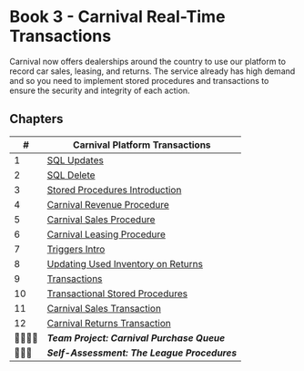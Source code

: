 # Book 3 - Carnival Real-Time Transactions

Carnival now offers dealerships around the country to use our platform to record car sales, leasing, and returns. The service already has high demand and so you need to implement stored procedures and transactions to ensure the security and integrity of each action.

## Chapters

| #  | Carnival Platform Transactions |
|--|--|
| 1 | [SQL Updates](./chapters/SQL_UPDATE.md) |
| 2 | [SQL Delete](./chapters/SQL_DELETE.md) |
| 3 | [Stored Procedures Introduction](./chapters/STORED_PROCEDURES.md) |
| 4 | [Carnival Revenue Procedure](./chapters/REVENUE_PROC.md) |
| 5 | [Carnival Sales Procedure](./chapters/SALES_PROC.md) |
| 6 | [Carnival Leasing Procedure](./chapters/LEASE_PROC.md) |
| 7 | [Triggers Intro](./chapters/TRIGGERS.md) |
| 8 | [Updating Used Inventory on Returns](./chapters/INVENTORY_TRIGGER.md) |
| 9 | [Transactions](./chapters/TRANSACTIONS.md) |
| 10 | [Transactional Stored Procedures](./chapters/TRANSACTION_STORED_PROCEFURE.md) |
| 11 | [Carnival Sales Transaction](./chapters/SALES_TRANSACTIONS.md) |
| 12 | [Carnival Returns Transaction](./chapters/RETURN_TRANSACTIONS.md) |
| 👨‍👨‍👦‍👦 | **_Team Project: Carnival Purchase Queue_** |
| 👩🏾‍🎓 | **_Self-Assessment: The League Procedures_** |

